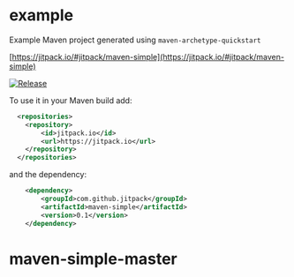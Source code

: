 # example

Example Maven project generated using `maven-archetype-quickstart`

[https://jitpack.io/#jitpack/maven-simple](https://jitpack.io/#jitpack/maven-simple)

[![Release](https://jitpack.io/v/jitpack/maven-simple.svg)](https://jitpack.io/#jitpack/maven-simple)

To use it in your Maven build add:
```xml
  <repositories>
	<repository>
	    <id>jitpack.io</id>
	    <url>https://jitpack.io</url>
	</repository>
  </repositories>
```

and the dependency:

```xml
	<dependency>
		<groupId>com.github.jitpack</groupId>
		<artifactId>maven-simple</artifactId>
		<version>0.1</version>
	</dependency>
```

# maven-simple-master
